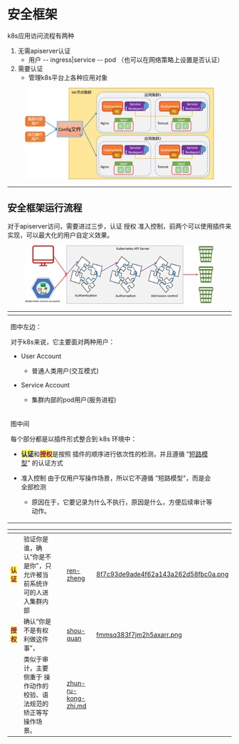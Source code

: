# 安全框架

k8s应用访问流程有两种

1. 无需apiserver认证 &#x20;
   * 用户 -- ingress|service -- pod （也可以在网络策略上设置是否认证）
2. 需要认证
   * 管理k8s平台上各种应用对象

<figure><img src="../../../.gitbook/assets/image (5) (1) (1) (1) (1) (1) (1) (1) (1).png" alt=""><figcaption></figcaption></figure>

***

## 安全框架运行流程

对于apiserver访问，需要进过三步，认证 授权 准入控制，前两个可以使用插件来实现，可以最大化的用户自定义效果。

<figure><img src="../../../.gitbook/assets/image (7) (1) (1) (1) (1) (1) (1).png" alt=""><figcaption></figcaption></figure>

<table data-card-size="large" data-column-title-hidden data-view="cards" data-full-width="false"><thead><tr><th></th><th data-hidden></th><th data-hidden></th></tr></thead><tbody><tr><td><p>图中左边：</p><p>对于k8s来说，它主要面对两种用户： </p><ul><li><p> User Account </p><ul><li>普通人类用户(交互模式)</li></ul></li><li><p>Service Account</p><ul><li>集群内部的pod用户(服务进程)</li></ul></li></ul></td><td></td><td></td></tr><tr><td><p>图中间</p><p>每个部分都是以插件形式整合到 k8s 环境中： </p><ul><li><mark style="color:blue;"><strong>认证</strong></mark>和<mark style="color:purple;"><strong>授权</strong></mark>是按照 插件的顺序进行依次性的检测，并且遵循 "<a data-footnote-ref href="#user-content-fn-1">短路模型</a>" 的认证方式</li><li><p>准入控制 由于仅用户写操作场景，所以它不遵循 "短路模型"，而是会全部检测 </p><ul><li>原因在于，它要记录为什么不执行，原因是什么，方便后续审计等动作。</li></ul></li></ul></td><td></td><td></td></tr></tbody></table>

<table data-card-size="large" data-view="cards"><thead><tr><th></th><th></th><th data-hidden></th><th data-hidden data-card-target data-type="content-ref"></th><th data-hidden data-card-cover data-type="files"></th></tr></thead><tbody><tr><td><mark style="color:purple;"><strong>认证</strong></mark> </td><td>验证你是谁，确认“你是不是你"，只允许被当前系统许可的人进入集群内部</td><td></td><td><a href="ren-zheng/">ren-zheng</a></td><td><a href="../../../.gitbook/assets/8f7c93de9ade4f62a143a262d58fbc0a.png">8f7c93de9ade4f62a143a262d58fbc0a.png</a></td></tr><tr><td><mark style="color:purple;"><strong>授权</strong></mark></td><td>确认“你是不是有权利做这件事”，</td><td></td><td><a href="shou-quan/">shou-quan</a></td><td><a href="../../../.gitbook/assets/fmmsq383f7jm2h5axarr.png">fmmsq383f7jm2h5axarr.png</a></td></tr><tr><td></td><td>类似于审计，主要侧重于 操作动作的校验、语法规范的矫正等写操作场景。</td><td></td><td><a href="zhun-ru-kong-zhi.md">zhun-ru-kong-zhi.md</a></td><td></td></tr></tbody></table>

[^1]: 失败的时候，到此结束,后续的规则不会进行

